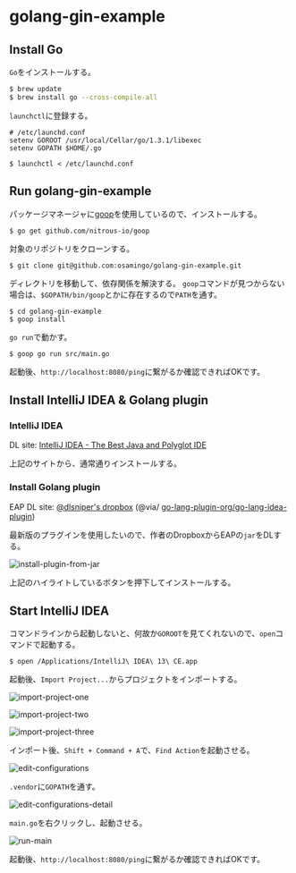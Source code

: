golang-gin-example
===

## Install Go

`Go`をインストールする。

```sh
$ brew update
$ brew install go --cross-compile-all
```

`launchctl`に登録する。

```
# /etc/launchd.conf
setenv GOROOT /usr/local/Cellar/go/1.3.1/libexec
setenv GOPATH $HOME/.go
```

```
$ launchctl < /etc/launchd.conf
```

## Run golang-gin-example

パッケージマネージャに[goop](https://github.com/nitrous-io/goop)を使用しているので、インストールする。

```
$ go get github.com/nitrous-io/goop
```

対象のリポジトリをクローンする。

```
$ git clone git@github.com:osamingo/golang-gin-example.git
```

ディレクトリを移動して、依存関係を解決する。
`goop`コマンドが見つからない場合は、`$GOPATH/bin/goop`とかに存在するので`PATH`を通す。

```
$ cd golang-gin-example
$ goop install
```

`go run`で動かす。

```
$ goop go run src/main.go
```

起動後、`http://localhost:8080/ping`に繋がるか確認できればOKです。

## Install IntelliJ IDEA & Golang plugin

### IntelliJ IDEA

DL site: [IntelliJ IDEA - The Best Java and Polyglot IDE](http://www.jetbrains.com/idea/)

上記のサイトから、通常通りインストールする。

### Install Golang plugin

EAP DL site: [@dlsniper's dropbox](https://www.dropbox.com/sh/kzcmavr2cmqqdqw/j8wjp8SdNH) (@via/  [go-lang-plugin-org/go-lang-idea-plugin](https://github.com/go-lang-plugin-org/go-lang-idea-plugin))

最新版のプラグインを使用したいので、作者のDropboxからEAPの`jar`をDLする。

![install-plugin-from-jar](https://raw.githubusercontent.com/osamingo/golang-gin-example/master/img/install-plugin-from-jar.png)

上記のハイライトしているボタンを押下してインストールする。

## Start IntelliJ IDEA

コマンドラインから起動しないと、何故か`GOROOT`を見てくれないので、`open`コマンドで起動する。

```
$ open /Applications/IntelliJ\ IDEA\ 13\ CE.app
```

起動後、`Import Project...`からプロジェクトをインポートする。

![import-project-one](https://raw.githubusercontent.com/osamingo/golang-gin-example/master/img/import-project-one.png)

![import-project-two](https://raw.githubusercontent.com/osamingo/golang-gin-example/master/img/import-project-two.png)

![import-project-three](https://raw.githubusercontent.com/osamingo/golang-gin-example/master/img/import-project-three.png)

インポート後、`Shift + Command + A`で、`Find Action`を起動させる。

![edit-configurations](https://raw.githubusercontent.com/osamingo/golang-gin-example/master/img/edit-configurations.png)

`.vendor`に`GOPATH`を通す。

![edit-configurations-detail](https://raw.githubusercontent.com/osamingo/golang-gin-example/master/img/edit-configuration-detail.png)

`main.go`を右クリックし、起動させる。

![run-main](https://raw.githubusercontent.com/osamingo/golang-gin-example/master/img/run-main.png)

起動後、`http://localhost:8080/ping`に繋がるか確認できればOKです。
